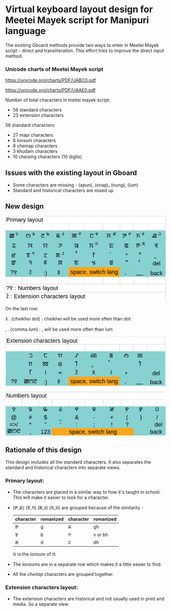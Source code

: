 # Virtual keyboard layout design for Meetei Mayek script for Manipuri language

The existing Gboard methods provide two ways to enter in Meetei Mayek script - direct and transliteration. This effort tries to improve the direct input method.

### Unicode charts of Meetei Mayek script

https://unicode.org/charts/PDF/UABC0.pdf

https://unicode.org/charts/PDF/UAAE0.pdf

Number of total characters in meitei mayek script:
* 56 standard characters
* 23 extension characters

56 standard characters:
* 27 mapi characters
* 8 lonsum characters
* 8 cheinap characters
* 3 khudam characters
* 10 cheising characters (10 digits)

## Issues with the existing layout in Gboard
* Some characters are missing - (apun), (onap), (nung), (lum)
* Standard and historical characters are mixed up

## New design

![Primary layout](https://raw.githubusercontent.com/heisantosh/mni-android-keyboard-design/master/primary_layout.png)

On the last row:

꯫ . (<em>cheikhei</em> dot) : cheikhei will be used more often than dot

,  ꯬  (comma <em>lum</em>) : , will be used more often than lum



![Extensions layout](https://raw.githubusercontent.com/heisantosh/mni-android-keyboard-design/master/extensions_layout.png)

![Numbers layout](https://raw.githubusercontent.com/heisantosh/mni-android-keyboard-design/master/numbers_layout.png)

## Rationale of this design

This design includes all the standard characters. It also separates the standard and historical characters into separate views.

### Primary layout:
* The characters are placed in a similar way to how it's taught in school. This will make it easier to look for a character. 
* (ꯒ,ꯘ) (ꯕ,ꯚ) (ꯗ,ꯙ) (ꯏ,ꯢ) are grouped because of the similarity -

    |character|romanized|character|romanized|
    |--|--|--|--|
    |ꯒ|g|ꯘ|gh|
    |ꯕ|b|ꯚ|v or bh|
    |ꯗ|d|ꯙ|dh|
    ꯢ is the <em>lonsum</em> of ꯏ
* The <em>lonsum</em>s are in a separate row which makes it a little easier to find.
* All the <em>cheitap</em> characters are grouped together.

### Extension characters layout:
* The extension characters are historical and not usually used in print and media. So a separate view.
